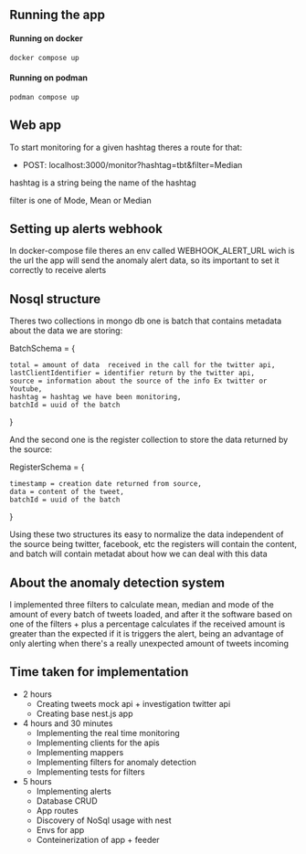## Running the app
#### Running on docker
`
    docker compose up
`

#### Running on podman
`
    podman compose up
`

## Web app
To start monitoring for a given hashtag theres a route for that:
- POST: localhost:3000/monitor?hashtag=tbt&filter=Median

hashtag is a string being the name of the hashtag

filter is one of Mode, Mean or Median

## Setting up alerts webhook
In docker-compose file theres an env called WEBHOOK_ALERT_URL wich is the url the app will send the anomaly alert data, so its important to set it correctly to receive alerts

## Nosql structure
Theres two collections in mongo db one is batch that contains metadata about the data we are storing:

BatchSchema = {

    total = amount of data  received in the call for the twitter api,
    lastClientIdentifier = identifier return by the twitter api,
    source = information about the source of the info Ex twitter or Youtube,
    hashtag = hashtag we have been monitoring,
    batchId = uuid of the batch
} 

And the second one is the register collection to store the data returned by the source:

RegisterSchema = {

    timestamp = creation date returned from source,
    data = content of the tweet,
    batchId = uuid of the batch
} 

Using these two structures its easy to normalize the data independent of the source being twitter, facebook, etc the registers will contain the content, and batch will contain metadat about how we can deal with this data

## About the anomaly detection system
I implemented three filters to calculate mean, median and mode of the amount
of every batch of tweets loaded, and after it the software based on one
of the filters + plus a percentage calculates if the received amount is 
greater than the expected if it is triggers the alert, being an advantage
of only alerting when there's a really unexpected amount of tweets incoming

## Time taken for implementation
- 2 hours
    - Creating tweets mock api + investigation twitter api
    - Creating base nest.js app
- 4 hours and 30 minutes
    - Implementing the real time monitoring
    - Implementing clients for the apis
    - Implementing mappers
    - Implementing filters for anomaly detection
    - Implementing tests for filters
- 5 hours
    - Implementing alerts
    - Database CRUD
    - App routes
    - Discovery of NoSql usage with nest
    - Envs for app
    - Conteinerization of app + feeder

